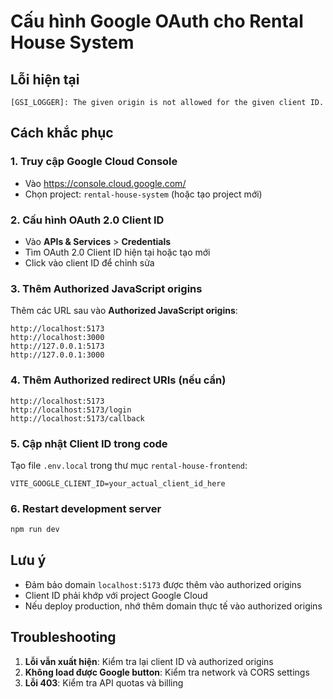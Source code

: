 # Cấu hình Google OAuth cho Rental House System

## Lỗi hiện tại
```
[GSI_LOGGER]: The given origin is not allowed for the given client ID.
```

## Cách khắc phục

### 1. Truy cập Google Cloud Console
- Vào https://console.cloud.google.com/
- Chọn project: `rental-house-system` (hoặc tạo project mới)

### 2. Cấu hình OAuth 2.0 Client ID
- Vào **APIs & Services** > **Credentials**
- Tìm OAuth 2.0 Client ID hiện tại hoặc tạo mới
- Click vào client ID để chỉnh sửa

### 3. Thêm Authorized JavaScript origins
Thêm các URL sau vào **Authorized JavaScript origins**:
```
http://localhost:5173
http://localhost:3000
http://127.0.0.1:5173
http://127.0.0.1:3000
```

### 4. Thêm Authorized redirect URIs (nếu cần)
```
http://localhost:5173
http://localhost:5173/login
http://localhost:5173/callback
```

### 5. Cập nhật Client ID trong code
Tạo file `.env.local` trong thư mục `rental-house-frontend`:
```env
VITE_GOOGLE_CLIENT_ID=your_actual_client_id_here
```

### 6. Restart development server
```bash
npm run dev
```

## Lưu ý
- Đảm bảo domain `localhost:5173` được thêm vào authorized origins
- Client ID phải khớp với project Google Cloud
- Nếu deploy production, nhớ thêm domain thực tế vào authorized origins

## Troubleshooting
1. **Lỗi vẫn xuất hiện**: Kiểm tra lại client ID và authorized origins
2. **Không load được Google button**: Kiểm tra network và CORS settings
3. **Lỗi 403**: Kiểm tra API quotas và billing 